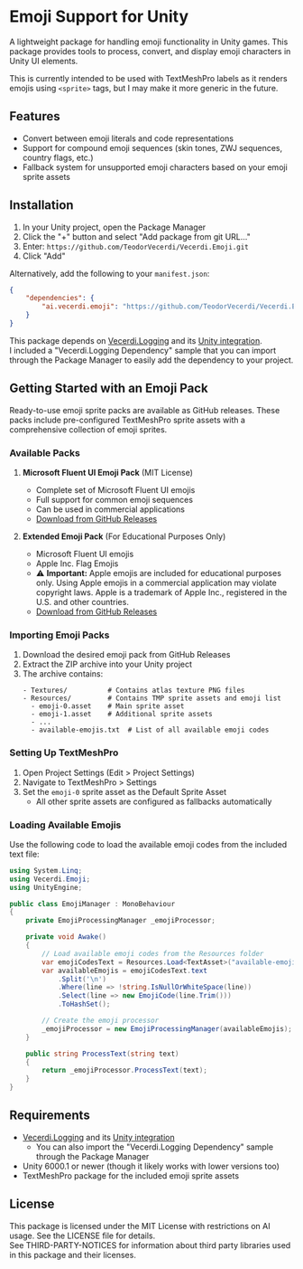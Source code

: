 # Emoji Support for Unity

A lightweight package for handling emoji functionality in Unity games. This package provides tools to process, convert, and display emoji characters in Unity UI elements.

This is currently intended to be used with TextMeshPro labels as it renders emojis using `<sprite>` tags, but I may make it more generic in the future.

## Features

- Convert between emoji literals and code representations
- Support for compound emoji sequences (skin tones, ZWJ sequences, country flags, etc.)
- Fallback system for unsupported emoji characters based on your emoji sprite assets

## Installation

1. In your Unity project, open the Package Manager
2. Click the "+" button and select "Add package from git URL..."
3. Enter: `https://github.com/TeodorVecerdi/Vecerdi.Emoji.git`
4. Click "Add"

Alternatively, add the following to your `manifest.json`:

```json
{
    "dependencies": {
        "ai.vecerdi.emoji": "https://github.com/TeodorVecerdi/Vecerdi.Emoji.git"
    }
}
```

This package depends on [Vecerdi.Logging](https://www.nuget.org/packages/Vecerdi.Logging) and its [Unity integration](https://github.com/TeodorVecerdi/Vecerdi.Logging).\
I included a "Vecerdi.Logging Dependency" sample that you can import through the Package Manager to easily add the dependency to your project.

## Getting Started with an Emoji Pack

Ready-to-use emoji sprite packs are available as GitHub releases. These packs include pre-configured TextMeshPro sprite assets with a comprehensive collection of emoji sprites.

### Available Packs

1. **Microsoft Fluent UI Emoji Pack** (MIT License)
   - Complete set of Microsoft Fluent UI emojis
   - Full support for common emoji sequences
   - Can be used in commercial applications
   - [Download from GitHub Releases](https://github.com/TeodorVecerdi/Vecerdi.Emoji/releases)

2. **Extended Emoji Pack** (For Educational Purposes Only)
   - Microsoft Fluent UI emojis
   - Apple Inc. Flag Emojis
   - ⚠️ **Important:** Apple emojis are included for educational purposes only. Using Apple emojis in a commercial application may violate copyright laws. Apple is a trademark of Apple Inc., registered in the U.S. and other countries.
   - [Download from GitHub Releases](https://github.com/TeodorVecerdi/Vecerdi.Emoji/releases)

### Importing Emoji Packs

1. Download the desired emoji pack from GitHub Releases
2. Extract the ZIP archive into your Unity project
3. The archive contains:
   ```
   - Textures/          # Contains atlas texture PNG files
   - Resources/         # Contains TMP sprite assets and emoji list
     - emoji-0.asset    # Main sprite asset
     - emoji-1.asset    # Additional sprite assets
     - ...
     - available-emojis.txt  # List of all available emoji codes
   ```

### Setting Up TextMeshPro

1. Open Project Settings (Edit > Project Settings)
2. Navigate to TextMeshPro > Settings
3. Set the `emoji-0` sprite asset as the Default Sprite Asset
   - All other sprite assets are configured as fallbacks automatically

### Loading Available Emojis

Use the following code to load the available emoji codes from the included text file:

```csharp
using System.Linq;
using Vecerdi.Emoji;
using UnityEngine;

public class EmojiManager : MonoBehaviour
{
    private EmojiProcessingManager _emojiProcessor;

    private void Awake()
    {
        // Load available emoji codes from the Resources folder
        var emojiCodesText = Resources.Load<TextAsset>("available-emojis");
        var availableEmojis = emojiCodesText.text
            .Split('\n')
            .Where(line => !string.IsNullOrWhiteSpace(line))
            .Select(line => new EmojiCode(line.Trim()))
            .ToHashSet();

        // Create the emoji processor
        _emojiProcessor = new EmojiProcessingManager(availableEmojis);
    }

    public string ProcessText(string text)
    {
        return _emojiProcessor.ProcessText(text);
    }
}
```

## Requirements

- [Vecerdi.Logging](https://www.nuget.org/packages/Vecerdi.Logging) and its [Unity integration](https://github.com/TeodorVecerdi/Vecerdi.Logging)
  - You can also import the "Vecerdi.Logging Dependency" sample through the Package Manager
- Unity 6000.1 or newer (though it likely works with lower versions too)
- TextMeshPro package for the included emoji sprite assets

## License

This package is licensed under the MIT License with restrictions on AI usage. See the LICENSE file for details.\
See THIRD-PARTY-NOTICES for information about third party libraries used in this package and their licenses.
